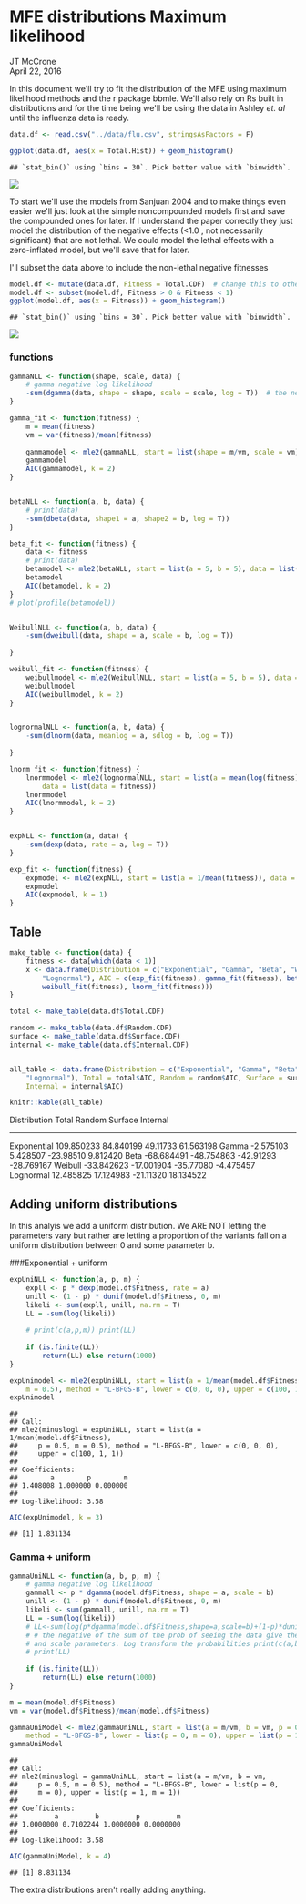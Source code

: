 # MFE distributions Maximum likelihood
JT McCrone  
April 22, 2016  




In this document we'll try to fit the distribution of the MFE using maximum likelihood methods and the r package bbmle. We'll also rely on Rs built in distributions and for the time being we'll be using the data in Ashley _et. al_ until the influenza data is ready.


```r
data.df <- read.csv("../data/flu.csv", stringsAsFactors = F)

ggplot(data.df, aes(x = Total.Hist)) + geom_histogram()
```

```
## `stat_bin()` using `bins = 30`. Pick better value with `binwidth`.
```

![](mll_fits_files/figure-html/the_data-1.png)

To start we'll use the models from Sanjuan 2004 and to make things even easier we'll just look at the simple noncompounded models first and save the compounded ones for later. If I understand the paper correctly they just model the distribution of the negative effects (<1.0 , not necessarily significant) that are not lethal. We could model the lethal effects with a zero-inflated model, but we'll save that for later.

I'll subset the data above to include the non-lethal negative fitnesses

```r
model.df <- mutate(data.df, Fitness = Total.CDF)  # change this to other columns if you'd like to model those as well.
model.df <- subset(model.df, Fitness > 0 & Fitness < 1)
ggplot(model.df, aes(x = Fitness)) + geom_histogram()
```

```
## `stat_bin()` using `bins = 30`. Pick better value with `binwidth`.
```

![](mll_fits_files/figure-html/unnamed-chunk-1-1.png)

### functions



```r
gammaNLL <- function(shape, scale, data) {
    # gamma negative log likelihood
    -sum(dgamma(data, shape = shape, scale = scale, log = T))  # the negative of the sum of the prob of seeing the data give the shape and scale parameters. Log transform the probabilities
}

gamma_fit <- function(fitness) {
    m = mean(fitness)
    vm = var(fitness)/mean(fitness)
    
    gammamodel <- mle2(gammaNLL, start = list(shape = m/vm, scale = vm), data = list(data = fitness))
    gammamodel
    AIC(gammamodel, k = 2)
}


betaNLL <- function(a, b, data) {
    # print(data)
    -sum(dbeta(data, shape1 = a, shape2 = b, log = T))
}

beta_fit <- function(fitness) {
    data <- fitness
    # print(data)
    betamodel <- mle2(betaNLL, start = list(a = 5, b = 5), data = list(data = fitness))
    betamodel
    AIC(betamodel, k = 2)
}
# plot(profile(betamodel))


WeibullNLL <- function(a, b, data) {
    -sum(dweibull(data, shape = a, scale = b, log = T))
    
}

weibull_fit <- function(fitness) {
    weibullmodel <- mle2(WeibullNLL, start = list(a = 5, b = 5), data = list(data = fitness))
    weibullmodel
    AIC(weibullmodel, k = 2)
}


lognormalNLL <- function(a, b, data) {
    -sum(dlnorm(data, meanlog = a, sdlog = b, log = T))
    
}

lnorm_fit <- function(fitness) {
    lnormmodel <- mle2(lognormalNLL, start = list(a = mean(log(fitness)), b = sd(log(fitness))), 
        data = list(data = fitness))
    lnormmodel
    AIC(lnormmodel, k = 2)
}


expNLL <- function(a, data) {
    -sum(dexp(data, rate = a, log = T))
}

exp_fit <- function(fitness) {
    expmodel <- mle2(expNLL, start = list(a = 1/mean(fitness)), data = list(data = fitness))
    expmodel
    AIC(expmodel, k = 1)
}
```


## Table


```r
make_table <- function(data) {
    fitness <- data[which(data < 1)]
    x <- data.frame(Distribution = c("Exponential", "Gamma", "Beta", "Weibull", 
        "Lognormal"), AIC = c(exp_fit(fitness), gamma_fit(fitness), beta_fit(fitness), 
        weibull_fit(fitness), lnorm_fit(fitness)))
}

total <- make_table(data.df$Total.CDF)

random <- make_table(data.df$Random.CDF)
surface <- make_table(data.df$Surface.CDF)
internal <- make_table(data.df$Internal.CDF)


all_table <- data.frame(Distribution = c("Exponential", "Gamma", "Beta", "Weibull", 
    "Lognormal"), Total = total$AIC, Random = random$AIC, Surface = surface$AIC, 
    Internal = internal$AIC)

knitr::kable(all_table)
```



Distribution         Total       Random     Surface     Internal
-------------  -----------  -----------  ----------  -----------
Exponential     109.850233    84.840199    49.11733    61.563198
Gamma            -2.575103     5.428507   -23.98510     9.812420
Beta            -68.684491   -48.754863   -42.91293   -28.769167
Weibull         -33.842623   -17.001904   -35.77080    -4.475457
Lognormal        12.485825    17.124983   -21.11320    18.134522




## Adding uniform distributions

In this analyis we add a uniform distribution. We ARE NOT letting the parameters vary but rather are letting a proportion of the variants fall on a uniform distribution between 0 and some parameter b.


###Exponential + uniform


```r
expUniNLL <- function(a, p, m) {
    expll <- p * dexp(model.df$Fitness, rate = a)
    unill <- (1 - p) * dunif(model.df$Fitness, 0, m)
    likeli <- sum(expll, unill, na.rm = T)
    LL = -sum(log(likeli))
    
    # print(c(a,p,m)) print(LL)
    
    if (is.finite(LL)) 
        return(LL) else return(1000)
}

expUnimodel <- mle2(expUniNLL, start = list(a = 1/mean(model.df$Fitness), p = 0.5, 
    m = 0.5), method = "L-BFGS-B", lower = c(0, 0, 0), upper = c(100, 1, 1))
expUnimodel
```

```
## 
## Call:
## mle2(minuslogl = expUniNLL, start = list(a = 1/mean(model.df$Fitness), 
##     p = 0.5, m = 0.5), method = "L-BFGS-B", lower = c(0, 0, 0), 
##     upper = c(100, 1, 1))
## 
## Coefficients:
##        a        p        m 
## 1.408008 1.000000 0.000000 
## 
## Log-likelihood: 3.58
```

```r
AIC(expUnimodel, k = 3)
```

```
## [1] 1.831134
```





### Gamma + uniform


```r
gammaUniNLL <- function(a, b, p, m) {
    # gamma negative log likelihood
    gammall <- p * dgamma(model.df$Fitness, shape = a, scale = b)
    unill <- (1 - p) * dunif(model.df$Fitness, 0, m)
    likeli <- sum(gammall, unill, na.rm = T)
    LL = -sum(log(likeli))
    # LL<-sum(log(p*dgamma(model.df$Fitness,shape=a,scale=b)+(1-p)*dunif(model.df$Fitness,0,m)))
    # # the negative of the sum of the prob of seeing the data give the shape
    # and scale parameters. Log transform the probabilities print(c(a,b,p,m))
    # print(LL)
    
    if (is.finite(LL)) 
        return(LL) else return(1000)
}

m = mean(model.df$Fitness)
vm = var(model.df$Fitness)/mean(model.df$Fitness)

gammaUniModel <- mle2(gammaUniNLL, start = list(a = m/vm, b = vm, p = 0.5, m = 0.5), 
    method = "L-BFGS-B", lower = list(p = 0, m = 0), upper = list(p = 1, m = 1))
gammaUniModel
```

```
## 
## Call:
## mle2(minuslogl = gammaUniNLL, start = list(a = m/vm, b = vm, 
##     p = 0.5, m = 0.5), method = "L-BFGS-B", lower = list(p = 0, 
##     m = 0), upper = list(p = 1, m = 1))
## 
## Coefficients:
##         a         b         p         m 
## 1.0000000 0.7102244 1.0000000 0.0000000 
## 
## Log-likelihood: 3.58
```

```r
AIC(gammaUniModel, k = 4)
```

```
## [1] 8.831134
```

 The extra distributions aren't really adding anything.







